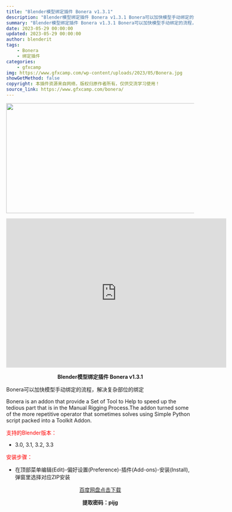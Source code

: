 ```yaml
---
title: "Blender模型绑定插件 Bonera v1.3.1"
description: "Blender模型绑定插件 Bonera v1.3.1 Bonera可以加快模型手动绑定的流程，解决复杂部位的绑定 Bonera is an addon that provide a Set of T..."
summary: "Blender模型绑定插件 Bonera v1.3.1 Bonera可以加快模型手动绑定的流程，解决复杂部位的绑定 Bonera is an addon that provide a Set of T..."
date: 2023-05-29 00:00:00
updated: 2023-05-29 00:00:00
author: blenderit
tags: 
    - Bonera
    - 绑定插件
categories:
    - gfxcamp
img: https://www.gfxcamp.com/wp-content/uploads/2023/05/Bonera.jpg
showGetMethod: false
copyright: 本插件资源来自网络，版权归原作者所有，仅供交流学习使用！
source_link: https://www.gfxcamp.com/bonera/
---
```

<div><p><img decoding="async" class="aligncenter size-full wp-image-112687" src="https://www.gfxcamp.com/wp-content/uploads/2023/05/Bonera.jpg" data-src="https://www.gfxcamp.com/wp-content/uploads/2023/05/Bonera.jpg" alt="" width="590" height="295" data-srcset="https://www.gfxcamp.com/wp-content/uploads/2023/05/Bonera.jpg 590w, https://www.gfxcamp.com/wp-content/uploads/2023/05/Bonera-150x75.jpg 150w" data-sizes="(max-width: 590px) 100vw, 590px"></p><p style="text-align: center;"><iframe loading="lazy" src="https://player.youku.com/embed/XNTk2NzQ4MzcwMA==" width="590" height="400" frameborder="0" allowfullscreen="allowfullscreen" data-mce-fragment="1"></iframe></p><p style="text-align: center;"><strong>Blender模型绑定插件 Bonera v1.3.1</strong></p><p>Bonera可以加快模型手动绑定的流程，解决复杂部位的绑定</p><p>Bonera is an addon that provide a Set of Tool to Help to speed up the tedious part that is in the Manual Rigging Process.The addon turned some of the more repetitive operator that sometimes solves using Simple Python script packed into a Toolkit Addon.</p><p style="text-align: left;"><span style="color: #ff0000;">支持的Blender版本：</span></p><ul>
<li style="text-align: left;">3.0, 3.1, 3.2, 3.3</li>
</ul><p style="text-align: left;"><span style="color: #ff0000;">安装步骤：</span></p><ul>
<li>在顶部菜单编辑(Edit)-偏好设置(Preference)-插件(Add-ons)-安装(Install),弹窗里选择对应ZIP安装</li>
</ul><p style="text-align: center;"><a class="maxbutton-3 maxbutton maxbutton-baidu" target="_blank" rel="noopener" href="https://pan.baidu.com/s/1yuxkFNzZzvEGb5jTtWeC9A?pwd=pijg"><span class="mb-text">百度网盘点击下载</span></a></p><p style="text-align: center;"><strong>提取密码：pijg</strong></p></div>